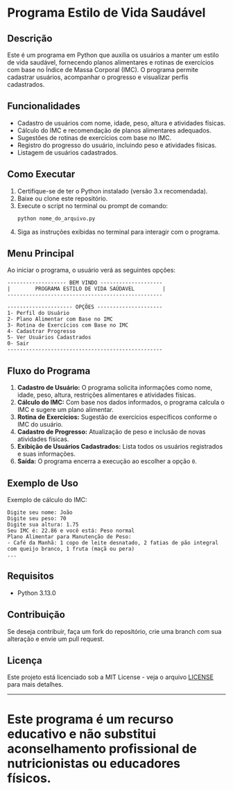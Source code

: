 # Programa Estilo de Vida Saudável

## Descrição
Este é um programa em Python que auxilia os usuários a manter um estilo de vida saudável, fornecendo planos alimentares e rotinas de exercícios com base no Índice de Massa Corporal (IMC). O programa permite cadastrar usuários, acompanhar o progresso e visualizar perfis cadastrados.

## Funcionalidades
- Cadastro de usuários com nome, idade, peso, altura e atividades físicas.
- Cálculo do IMC e recomendação de planos alimentares adequados.
- Sugestões de rotinas de exercícios com base no IMC.
- Registro do progresso do usuário, incluindo peso e atividades físicas.
- Listagem de usuários cadastrados.

## Como Executar
1. Certifique-se de ter o Python instalado (versão 3.x recomendada).
2. Baixe ou clone este repositório.
3. Execute o script no terminal ou prompt de comando:
   ```sh
   python nome_do_arquivo.py
   ```
4. Siga as instruções exibidas no terminal para interagir com o programa.

## Menu Principal
Ao iniciar o programa, o usuário verá as seguintes opções:
```
------------------- BEM VINDO --------------------
|        PROGRAMA ESTILO DE VIDA SAÚDAVEL         |
--------------------------------------------------

--------------------- OPÇÕES ---------------------
1- Perfil do Usuário
2- Plano Alimentar com Base no IMC
3- Rotina de Exercícios com Base no IMC
4- Cadastrar Progresso
5- Ver Usuários Cadastrados
0- Sair
--------------------------------------------------
```

## Fluxo do Programa
1. **Cadastro de Usuário:** O programa solicita informações como nome, idade, peso, altura, restrições alimentares e atividades físicas.
2. **Cálculo do IMC:** Com base nos dados informados, o programa calcula o IMC e sugere um plano alimentar.
3. **Rotina de Exercícios:** Sugestão de exercícios específicos conforme o IMC do usuário.
4. **Cadastro de Progresso:** Atualização de peso e inclusão de novas atividades físicas.
5. **Exibição de Usuários Cadastrados:** Lista todos os usuários registrados e suas informações.
6. **Saída:** O programa encerra a execução ao escolher a opção `0`.

## Exemplo de Uso
Exemplo de cálculo do IMC:
```
Digite seu nome: João
Digite seu peso: 70
Digite sua altura: 1.75
Seu IMC é: 22.86 e você está: Peso normal
Plano Alimentar para Manutenção de Peso:
- Café da Manhã: 1 copo de leite desnatado, 2 fatias de pão integral com queijo branco, 1 fruta (maçã ou pera)
...
```

## Requisitos
- Python 3.13.0

## Contribuição
Se deseja contribuir, faça um fork do repositório, crie uma branch com sua alteração e envie um pull request.

## Licença
Este projeto está licenciado sob a MIT License - veja o arquivo [LICENSE](LICENSE) para mais detalhes.

---
# Este programa é um recurso educativo e não substitui aconselhamento profissional de nutricionistas ou educadores físicos.